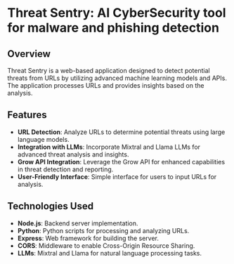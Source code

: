 # Threat Sentry: AI CyberSecurity tool for malware and phishing detection 

## Overview

Threat Sentry is a web-based application designed to detect potential threats from URLs by utilizing advanced machine learning models and APIs. The application processes URLs and provides insights based on the analysis.

## Features

- **URL Detection**: Analyze URLs to determine potential threats using large language models.
- **Integration with LLMs**: Incorporate Mixtral and Llama LLMs for advanced threat analysis and insights.
- **Grow API Integration**: Leverage the Grow API for enhanced capabilities in threat detection and reporting.
- **User-Friendly Interface**: Simple interface for users to input URLs for analysis.

## Technologies Used

- **Node.js**: Backend server implementation.
- **Python**: Python scripts for processing and analyzing URLs.
- **Express**: Web framework for building the server.
- **CORS**: Middleware to enable Cross-Origin Resource Sharing.
- **LLMs**: Mixtral and Llama for natural language processing tasks.
